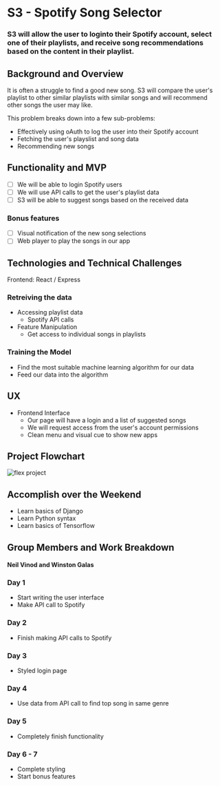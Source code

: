 # S3 - Spotify Song Selector

### S3 will allow the user to loginto their Spotify account, select one of their playlists, and receive song recommendations based on the content in their playlist.

## Background and Overview

It is often a struggle to find a good new song. S3 will compare the user's playlist to other similar playlists with similar songs and will recommend other songs the user may like.

This problem breaks down into a few sub-problems:
* Effectively using oAuth to log the user into their Spotify account
* Fetching the user's playslist and song data
* Recommending new songs

## Functionality and MVP

- [ ] We will be able to login Spotify users
- [ ] We will use API calls to get the user's playlist data
- [ ] S3 will be able to suggest songs based on the received data

### Bonus features
- [ ] Visual notification of the new song selections
- [ ] Web player to play the songs in our app

## Technologies and Technical Challenges

Frontend: React / Express

### Retreiving the data

* Accessing playlist data
  * Spotify API calls
* Feature Manipulation
  * Get access to individual songs in playlists

### Training the Model
* Find the most suitable machine learning algorithm for our data
* Feed our data into the algorithm

## UX
* Frontend Interface
  * Our page will have a login and a list of suggested songs
  * We will request access from the user's account permissions
  * Clean menu and visual cue to show new apps


## Project Flowchart

![flex project](https://user-images.githubusercontent.com/26920351/36368730-7e382306-150d-11e8-9ab6-1ffb07730130.png)

## Accomplish over the Weekend
* Learn basics of Django
* Learn Python syntax
* Learn basics of Tensorflow

## Group Members and Work Breakdown
#### Neil Vinod and Winston Galas

### Day 1
* Start writing the user interface
* Make API call to Spotify

### Day 2
* Finish making API calls to Spotify
 
### Day 3
* Styled login page

### Day 4
* Use data from API call to find top song in same genre


### Day 5
* Completely finish functionality

### Day 6 - 7
* Complete styling
* Start bonus features
